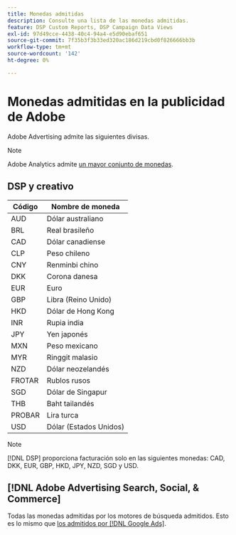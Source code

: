 ```yaml
---
title: Monedas admitidas
description: Consulte una lista de las monedas admitidas.
feature: DSP Custom Reports, DSP Campaign Data Views
exl-id: 97d49cce-4438-40c4-94a4-e5d90ebaf651
source-git-commit: 7f35b3f3b33ed320ac186d219cbd0f826666bb3b
workflow-type: tm+mt
source-wordcount: '142'
ht-degree: 0%

---
```


# Monedas admitidas en la publicidad de Adobe

Adobe Advertising admite las siguientes divisas.


>[!NOTE]
>
>Adobe Analytics admite [un mayor conjunto de monedas](https://experienceleague.adobe.com/docs/analytics/implementation/vars/config-vars/currencycode.html).

## DSP y creativo

| Código | Nombre de moneda |
| ------ | -------------- |
| AUD | Dólar australiano |
| BRL | Real brasileño |
| CAD | Dólar canadiense |
| CLP | Peso chileno |
| CNY | Renminbi chino |
| DKK | Corona danesa |
| EUR | Euro |
| GBP | Libra (Reino Unido) |
| HKD | Dólar de Hong Kong |
| INR | Rupia india |
| JPY | Yen japonés |
| MXN | Peso mexicano |
| MYR | Ringgit malasio |
| NZD | Dólar neozelandés |
| FROTAR | Rublos rusos |
| SGD | Dólar de Singapur |
| THB | Baht tailandés |
| PROBAR | Lira turca |
| USD | Dólar (Estados Unidos) |

>[!NOTE]
>
> [!DNL DSP] proporciona facturación solo en las siguientes monedas: CAD, DKK, EUR, GBP, HKD, JPY, NZD, SGD y USD.

## [!DNL Adobe Advertising Search, Social, & Commerce]

Todas las monedas admitidas por los motores de búsqueda admitidos. Esto es lo mismo que [los admitidos por [!DNL Google Ads]](https://developers.google.com/adwords/api/docs/appendix/codes-formats#currency-codes).

